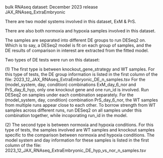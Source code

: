 bulk RNAseq dataset: December 2023 release JAX_RNAseq_ExtraEmbryonic

There are two model systems involved in this dataset, ExM & PrS.

There are also both normoxia and hypoxia samples involved in this dataset.

The samples are separated into different DE groups to run DESeq2 on.
Which is to say, a DESeq2 model is fit on each group of samples, and the DE results of comparison in interest are extracted from the fitted model.

Two types of DE tests were run on this dataset:

(1) The first type is between knockout_gene_strategy and WT samples.
For this type of tests, the DE group information is listed in the first column of the file:
    2023_12_JAX_RNAseq_ExtraEmbryonic_DE_n_samples.tsv
For the (model_system, day, condition) combinations ExM_day_6_nor and PrS_day_6_hyp, only one knockout gene and one run_id is involved.
Run DESeq2 on samples under each combination separately.
For the (model_system, day, condition) combination PrS_day_6_nor, the WT samples from multiple runs appear close to each other.
To borrow strength from WT samples across different runs, run DESeq2 on all samples under this combination together, while incoporating run_id in the model.

(2) The second type is between normoxia and hypoxia conditions.
For this type of tests, the samples involved are WT samples and knockout samples specific to the comparison between normoxia and hypoxia conditions.
The model system and day information for these samples is listed in the first column of the file:
    2023_12_JAX_RNAseq_ExtraEmbryonic_DE_hyp_vs_nor_n_samples.tsv

